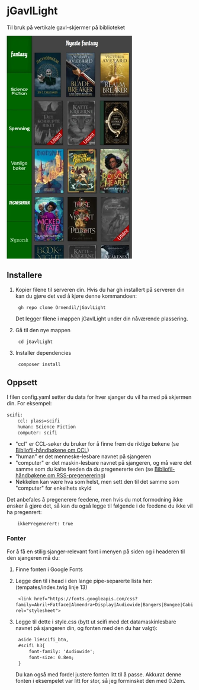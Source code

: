 # jGavlLight

Til bruk på vertikale gavl-skjermer på biblioteket

![Screenshot](https://github.com/Ornendil/jGavlLight/blob/master/img/screenshot_small.webp)

## Installere

1. Kopier filene til serveren din. Hvis du har gh installert på serveren din kan du gjøre det ved å kjøre denne kommandoen:

        gh repo clone Ornendil/jGavlLight

    Det legger filene i mappen jGavlLight under din nåværende plassering.

2. Gå til den nye mappen

        cd jGavlLight

3. Installer dependencies

        composer install

## Oppsett

I filen config.yaml setter du data for hver sjanger du vil ha med på skjermen din. For eksempel:

    scifi:
        ccl: plass=scifi
        human: Science Fiction
        computer: scifi

* "ccl" er CCL-søker du bruker for å finne frem de riktige bøkene (se [Bibliofil-håndbøkene om CCL](https://dok.bibsyst.no/web/m2/m2-int-sok.html#m2-ccl))
* "human" er det menneske-lesbare navnet på sjangeren
* "computer" er det maskin-lesbare navnet på sjangeren, og må være det samme som du kalte feeden da du pregenererte den (se [Bibliofil-håndbøkene om RSS-pregenerering](https://dok.bibsyst.no/web/tkstat/rss.html))
* Nøkkelen kan være hva som helst, men sett den til det samme som "computer" for enkelhets skyld

Det anbefales å pregenerere feedene, men hvis du mot formodning ikke ønsker å gjøre det, så kan du også legge til følgende i de feedene du ikke vil ha pregenrert:

        ikkePregenerert: true

### Fonter

For å få en stilig sjanger-relevant font i menyen på siden og i headeren til den sjangeren må du:

1. Finne fonten i Google Fonts

3. Legge den til i head i den lange pipe-separerte lista her: (tempates/index.twig linje 13)

        <link href="https://fonts.googleapis.com/css?family=Abril+Fatface|Almendra+Display|Audiowide|Bangers|Bungee|Cabin+Sketch|Chicle|Codystar|Germania+One|Milonga|Open+Sans+Condensed:300|Patua+One|Poiret+One|Staatliches|Srisakdi" rel="stylesheet">

2. Legge til dette i style.css (bytt ut scifi med det datamaskinlesbare navnet på sjangeren din, og fonten med den du har valgt):

        aside li#scifi_btn,
        #scifi h3{
            font-family: 'Audiowide';
            font-size: 0.8em;
        }
    Du kan også med fordel justere fonten litt til å passe. Akkurat denne fonten i eksempelet var litt for stor, så jeg forminsket den med 0.2em.